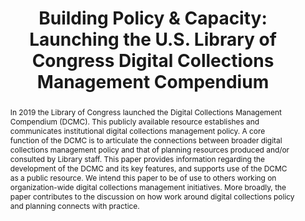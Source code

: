 ---
abstract: 'In 2019 the Library of Congress launched the Digital Collections Management
  Compendium (DCMC). This publicly available resource establishes and communicates
  institutional digital collections management policy. A core function of the DCMC
  is to articulate the connections between broader digital collections management
  policy and that of planning resources produced and/or consulted by Library staff.
  This paper provides information regarding the development of the DCMC and its key
  features, and supports use of the DCMC as a public resource. We intend this paper
  to be of use to others working on organization-wide digital collections management
  initiatives. More broadly, the paper contributes to the discussion on how work around
  digital collections policy and planning connects with practice.

  '
creators:
- Owens, Trevor
- Salas, Camille
- Johnston, Jesse
- Cassidy-Amstutz, Andrew
- Gonzalez-Fernandez, Pedro
- Darby, Kristy
date: null
document_url: https://services.phaidra.univie.ac.at/api/object/o:1424886/download
grand_parent: iPRES
institutions:
- Library of Congress
- U.S. Library of Congress
- University of Michigan
keywords:
- policy
- planning
- storage systems
landing_page_url: https://phaidra.univie.ac.at/o:1424886
language: eng
layout: publication
license: CC BY 4.0 International
notes_url: null
parent: iPRES 2021
presentation_url: null
publication_type: paper
size: 245245
source_name: iPRES
title: 'Building Policy & Capacity: Launching the U.S. Library of Congress Digital
  Collections Management Compendium'
year: 2021
---